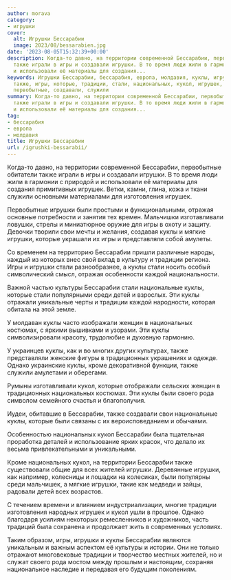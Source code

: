 ```yaml
---
author: morava
category:
- игрушки
cover:
  alt: Игрушки Бессарабии
  image: 2023/08/bessarabien.jpg
date: '2023-08-05T15:32:39+00:00'
description: Когда-то давно, на территории современной Бессарабии, первобытные обитатели
  также играли в игры и создавали игрушки. В то время люди жили в гармонии с природой
  и использовали её материалы для создания...
keywords: Игрушки Бессарабии, бессарабия, европа, молдавия, куклы, игрушки, бессарабии,
  также, игры, которые, традиции, стали, национальных, кукол, игрушек, территории,
  первобытные, создавали, служили
summary: Когда-то давно, на территории современной Бессарабии, первобытные обитатели
  также играли в игры и создавали игрушки. В то время люди жили в гармонии с природой
  и использовали её материалы для создания...
tag:
- бессарабия
- европа
- молдавия
title: Игрушки Бессарабии
url: /igrushki-bessarabii/
---
```


Когда-то давно, на территории современной Бессарабии, первобытные обитатели также играли в игры и создавали игрушки. В то время люди жили в гармонии с природой и использовали её материалы для создания примитивных игрушек. Ветки, камни, глина, кожа и ткани служили основными материалами для изготовления игрушек.

Первобытные игрушки были простыми и функциональными, отражая основные потребности и занятия тех времен. Мальчишки изготавливали ловушки, стрелы и миниатюрное оружие для игры в охоту и защиту. Девочки творили свои мечты и желания, создавая куклы и мягкие игрушки, которые украшали их игры и представляли собой амулеты.

Со временем на территорию Бессарабии пришли различные народы, каждый из которых внес свой вклад в культуру и традиции региона. Игры и игрушки стали разнообразнее, а куклы стали носить особый символический смысл, отражая особенности каждой национальности.

Важной частью культуры Бессарабии стали национальные куклы, которые стали популярными среди детей и взрослых. Эти куклы отражали уникальные черты и традиции каждой народности, которая обитала на этой земле.

У молдаван куклы часто изображали женщин в национальных костюмах, с яркими вышивками и узорами. Эти куклы символизировали красоту, трудолюбие и духовную гармонию.

У украинцев куклы, как и во многих других культурах, также представляли женские фигуры в традиционных украшениях и одежде. Однако украинские куклы, кроме декоративной функции, также служили амулетами и оберегами.

Румыны изготавливали кукол, которые отображали сельских женщин в традиционных национальных костюмах. Эти куклы были своего рода символом семейного счастья и благополучия.

Иудеи, обитавшие в Бессарабии, также создавали свои национальные куклы, которые были связаны с их вероисповеданием и обычаями.

Особенностью национальных кукол Бессарабии была тщательная проработка деталей и использование ярких красок, что делало их весьма привлекательными и уникальными.

Кроме национальных кукол, на территории Бессарабии также существовали общие для всех жителей игрушки. Деревянные игрушки, как например, колесницы и лошадки на колесиках, были популярны среди мальчишек, а мягкие игрушки, такие как медведи и зайцы, радовали детей всех возрастов.

С течением времени и влиянием индустриализации, многие традиции изготовления народных игрушек и кукол ушли в прошлое. Однако благодаря усилиям некоторых ремесленников и художников, часть традиций была сохранена и продолжает жить в современных условиях.

Таким образом, игры, игрушки и куклы Бессарабии являются уникальным и важным аспектом её культуры и истории. Они не только отражают многовековые традиции и творчество местных жителей, но и служат своего рода мостом между прошлым и настоящим, сохраняя национальное наследие и передавая его будущим поколениям.